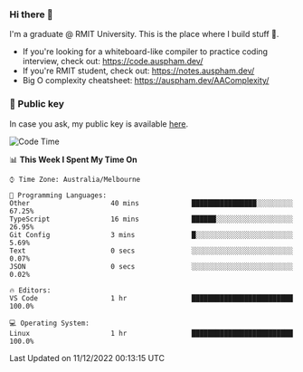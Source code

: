 ### Hi there 👋

I'm a graduate @ RMIT University. This is the place where I build stuff 👀. 

- If you're looking for a whiteboard-like compiler to practice coding interview, check out: https://code.auspham.dev/
- If you're RMIT student, check out: https://notes.auspham.dev/
- Big O complexity cheatsheet: https://auspham.dev/AAComplexity/

### 🔑 Public key

In case you ask, my public key is available [here](https://public.auspham.dev/).

<!--START_SECTION:waka-->
![Code Time](http://img.shields.io/badge/Code%20Time-914%20hrs%2014%20mins-blue)

📊 **This Week I Spent My Time On** 

```text
⌚︎ Time Zone: Australia/Melbourne

💬 Programming Languages: 
Other                    40 mins             ████████████████░░░░░░░░░   67.25% 
TypeScript               16 mins             ██████░░░░░░░░░░░░░░░░░░░   26.95% 
Git Config               3 mins              █░░░░░░░░░░░░░░░░░░░░░░░░   5.69% 
Text                     0 secs              ░░░░░░░░░░░░░░░░░░░░░░░░░   0.07% 
JSON                     0 secs              ░░░░░░░░░░░░░░░░░░░░░░░░░   0.02%

🔥 Editors: 
VS Code                  1 hr                █████████████████████████   100.0%

💻 Operating System: 
Linux                    1 hr                █████████████████████████   100.0%

```


 Last Updated on 11/12/2022 00:13:15 UTC
<!--END_SECTION:waka-->

<!--
**rockmanvnx6/rockmanvnx6** is a ✨ _special_ ✨ repository because its `README.md` (this file) appears on your GitHub profile.

Here are some ideas to get you started:

- 🔭 I’m currently working on ...
- 🌱 I’m currently learning ...
- 👯 I’m looking to collaborate on ...
- 🤔 I’m looking for help with ...
- 💬 Ask me about ...
- 📫 How to reach me: ...
- 😄 Pronouns: ...
- ⚡ Fun fact: ...
-->
